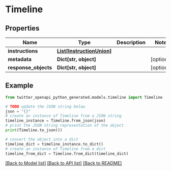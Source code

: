 # Timeline


## Properties

Name | Type | Description | Notes
------------ | ------------- | ------------- | -------------
**instructions** | [**List[InstructionUnion]**](InstructionUnion.md) |  | 
**metadata** | **Dict[str, object]** |  | [optional] 
**response_objects** | **Dict[str, object]** |  | [optional] 

## Example

```python
from twitter_openapi_python_generated.models.timeline import Timeline

# TODO update the JSON string below
json = "{}"
# create an instance of Timeline from a JSON string
timeline_instance = Timeline.from_json(json)
# print the JSON string representation of the object
print(Timeline.to_json())

# convert the object into a dict
timeline_dict = timeline_instance.to_dict()
# create an instance of Timeline from a dict
timeline_from_dict = Timeline.from_dict(timeline_dict)
```
[[Back to Model list]](../README.md#documentation-for-models) [[Back to API list]](../README.md#documentation-for-api-endpoints) [[Back to README]](../README.md)


